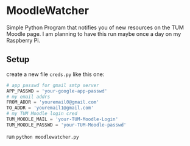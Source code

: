 # MoodleWatcher
Simple Python Program that notifies you of new resources on the TUM Moodle page. 
I am planning to have this run maybe once a day on my Raspberry Pi.
## Setup
create a new file `creds.py` like this one:
```python
# app passwd for gmail smtp server
APP_PASSWD = 'your-google-app-passwd'
# my email addrs
FROM_ADDR = 'youremail0@gmail.com'
TO_ADDR = 'youremail1@gmail.com'
# my TUM Moodle login cred
TUM_MOODLE_MAIL = 'your-TUM-Moodle-Login'
TUM_MOODLE_PASSWD = 'your-TUM-Moodle-passwd'
```
run `python moodlewatcher.py`
